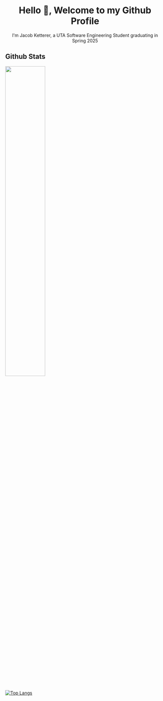 <h1 align="center">Hello 👋, Welcome to my Github Profile</h1>
<p align="center">I'm Jacob Ketterer, a UTA Software Engineering Student graduating in Spring 2025</p>

<h2>Github Stats</h2>
<a href="https://github.com/jketterer02"><img width="50%" src="https://github-readme-stats-five-ivory-45.vercel.app/api?username=jketterer02&theme=github_dark&show_icons=true"></a>

[![Top Langs](https://github-readme-stats.vercel.app/api/top-langs/?username=jketterer02&layout=compact&langs_count=8)](https://github.com/jketterer02/github-readme-stats)


